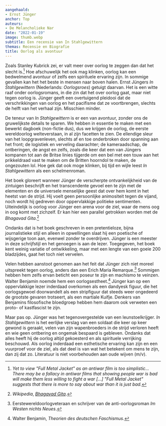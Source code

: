 ```yaml
---
aangehaald:
- Ernst Jünger
anchor: Top
auteurs:
- De Melancholieke Nar
date: "2022-01-19"
image: thumb.webp
subtitle: Een recensie van In Stahlgewittern
themas: Recensie en Biografie
title: Oorlog als avontuur
---
```



Zoals Stanley Kubrick zei, er valt meer over oorlog te zeggen dan dat het slecht is.[^1] Hoe afschuwelijk het ook mag klinken, oorlog kan een bedwelmend avontuur of zelfs een spirituele ervaring zijn. In sommige gevallen kan het het beste in mensen naar boven halen. Ernst Jüngers _In Stahlgewittern_ (Nederlands: _Oorlogsroes_) getuigt daarvan. Het is een witte raaf onder oorlogsromans, in die zin dat het over oorlog gaat, maar niet tegen oorlog is. Jünger geeft een overtuigend pleidooi dat de verschrikkingen van oorlog en het pacifisme dat ze voortbrengen, slechts de helft van het verhaal zijn. Misschien minder.

De teneur van _In Stahlgewittern_ is er een van avontuur, zonder ons de gruwelijkste details te sparen. We hebben in essentie te maken met een bewerkt dagboek (non-fictie dus), dus we krijgen de oorlog, de eerste wereldoorlog welteverstaan, in al zijn facetten te zien. De ellendige sleur van het loopgravenleven, slechts af en toe onderbroken door spanning aan het front; de logistiek en verveling daarachter; de kameraadschap, de ontberingen, de angst en zelfs, zoals die keer dat een van Jüngers kompanen tot aan de Britse linies tijgerde om een bel met een touw aan het prikkeldraad vast te maken om de Britten hoorndol te maken, de ongezouten lol. Hoe gek dat ook moge klinken, bij tijd en wijle leest _In Stahlgewittern_ als een schelmenroman.

Het boek gloreert wanneer Jünger de verscherpte ontvankelijkheid van de zintuigen beschrijft en het transcendente gevoel een te zijn met de elementen en de universele menselijke geest dat over hem komt in het heetst van de strijd. Hij voelt geen persoonlijke animositeit tegen de vijand, noch wordt hij gedreven door oppervlakkige politieke sentimenten. Uiteindelijk is oorlog voor Jünger een arena voor de ziel, waar de mens oog in oog komt met zichzelf. Er kan hier een parallel getrokken worden met de _Bhagavad Gita_.[^2]

Ondanks dat is het boek geschreven in een pretentieloze, bijna journalistieke stijl en alleen in opwellingen slaat hij een poetische of wijsgerige toon aan, evenwel zonder te overdrijven. Jünger is een meester in deze schrijfstijl en het genoegen is aan de lezer. Toegegeven, het boek kent weinig variatie of ontwikkeling, maar met een lengte van een goeie 200 bladzijdes, gaat het toch niet vervelen.

Velen hebben aanstoot genomen aan het feit dat Jünger zich niet moreel uitspreekt tegen oorlog, anders dan een Erich Maria Remarque.[^3] Sommigen hebben hem zelfs ervan beticht een poseur te zijn en machismo te veinzen. Walter Benjamin noemde hem een oorlogsestheet.[^4] Jünger kan op een oppervlakkige lezer inderdaad overkomen als een dandyesk figuur, die het oorlogsgewoel doorwandelt als een stripfiguur dat steeds weer ongedeerd de grootste gevaren trotseert, als een martiale Kuifje. Denkers van Benjamins filosofische bloedgroep hebben hem daarom ook verweten een proto- of kastfascist te zijn.

Maar pas op. Jünger was het tegenovergestelde van een leunstoelkrijger. _In Stahlgewittern_ is het eerlijke verslag van een soldaat die keer op keer gewond is geraakt, velen van zijn wapenbroeders in de strijd verloren heeft en wie geen ontbering en ongemak bespaard is gebleven. Ondanks dat alles heeft hij de oorlog altijd gekoesterd en als spirituele verrijking beschouwd. Als oorlog inderdaad een esthetische ervaring kan zijn en een vuurproef voor de ziel, als dat deel is van wat het betekent om mens te zijn, dan zij dat zo. Literatuur is niet voorbehouden aan oude wijven (m/v).


[^1]: _Yet to view "Full Metal Jacket" as an antiwar film is too simplistic... There may be a fallacy in antiwar films that showing people war is bad will make them less willing to fight a war [...] "Full Metal Jacket" suggests that there is more to say about war than it is just bad._
[^2]: _Wikipedia_, _[Bhagavad Gita](https://nl.wikipedia.org/wiki/Bhagavad_Gita)_.
[^3]: Eerstewereldoorlogveteraan en schrijver van de anti-oorlogsroman _Im Westen nichts Neues_.
[^4]: Walter Benjamin, _Theorien des deutschen Faschismus_.
